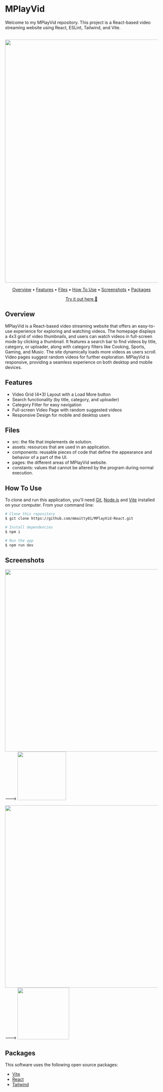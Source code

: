 # MPlayVid
Welcome to my MPlayVid repository. This project is a React-based video streaming website using React, ESLint, Tailwind, and Vite.
<p align="center">
  <br>
  <img src="https://github.com/user-attachments/assets/e6577238-2ed9-41d1-8256-44f56e0421b7" width="800"/>
  <br>
</p>
<p align="center" >
  <a href="#Overview">Overview</a> •
  <a href="#features">Features</a> •
  <a href="#Files">Files</a> •
  <a href="#how-to-use">How To Use</a> •
  <a href="#Screenshots">Screenshots</a> • 
  <a href="#packages">Packages</a>   
</p>
<p align="center" >
<a href="https://jazzy-bombolone-c57a32.netlify.app/">Try it out here 🔗</a> 
</p>

## Overview
MPlayVid is a React-based video streaming website that offers an easy-to-use experience for exploring and watching videos. The homepage displays a 4x3 grid of video thumbnails, and users can watch videos in full-screen mode by clicking a thumbnail. It features a search bar to find videos by title, category, or uploader, along with category filters like Cooking, Sports, Gaming, and Music. The site dynamically loads more videos as users scroll. Video pages suggest random videos for further exploration. MPlayVid is responsive, providing a seamless experience on both desktop and mobile devices.

## Features

- Video Grid (4*3) Layout with a Load More button
- Search functionality (by title, category, and uploader)
- Category Filter for easy navigation
- Full-screen Video Page with random suggested videos
- Responsive Design for mobile and desktop users

## Files

- src: the file that implements de solution.
- assets: resources that are used in an application.
- components: reusable pieces of code that define the appearance and behavior of a part of the UI.
- pages: the different areas of MPlayVid website.
- constants: values that cannot be altered by the program during normal execution.


## How To Use

To clone and run this application, you'll need [Git](https://git-scm.com), [Node.js](https://nodejs.org/en) and [Vite](https://vitejs.dev/) installed on your computer. From your command line:

```bash
# Clone this repository
$ git clone https://github.com/mmaitty01/MPlayVid-React.git

# Install dependencies
$ npm i

# Run the app
$ npm run dev
```
## Screenshots
<img src="https://github.com/user-attachments/assets/41433d8a-86ec-4e07-a9a5-1aadfbfa4d84" width="600"/> ---> <img src="https://github.com/user-attachments/assets/0add05de-67b8-424f-b848-9d1d6be53a41" width="160"/>

<img src="https://github.com/user-attachments/assets/305bae0d-6518-4b28-b0eb-2efd5e207a56" width="600"/> ---> <img src="https://github.com/user-attachments/assets/45107594-b4de-4496-a226-2f206a9b1c58" width="170"/>

## Packages

This software uses the following open source packages:

- [Vite](https://vitejs.dev/)
- [React](https://reactjs.org/)
- [Tailwind](https://tailwindcss.com/)
